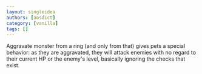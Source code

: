 ```yaml
---
layout: singleidea
authors: [aosdict]
category: [vanilla]
tags: []
---
```

Aggravate monster from a ring (and only from that) gives pets a special behavior: as they are aggravated, they will attack enemies with no regard to their current HP or the enemy's level, basically ignoring the checks that exist.
